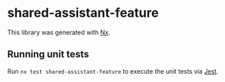 # shared-assistant-feature

This library was generated with [Nx](https://nx.dev).

## Running unit tests

Run `nx test shared-assistant-feature` to execute the unit tests via [Jest](https://jestjs.io).

